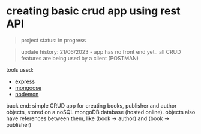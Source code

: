 <h1>creating basic crud app using rest API</h1>

> project status: in progress


> update history:
> 21/06/2023 - app has no front end yet.. all CRUD features are being used by a client (POSTMAN)

tools used:
- [express](https://www.npmjs.com/package/express)
- [mongoose](https://www.npmjs.com/package/mongoose)
- [nodemon](https://www.npmjs.com/package/nodemon)

back end: simple CRUD app for creating books, publisher and author objects, stored on a noSQL mongoDB database (hosted online). 
objects also have references between them, like (book -> author) and (book -> publisher)
